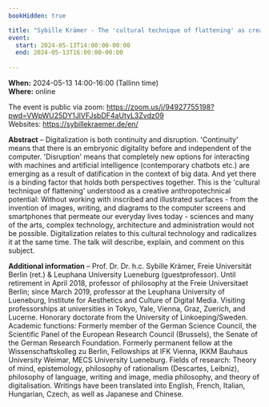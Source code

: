 ```yaml
---
bookHidden: true

title: "Sybille Krämer - The 'cultural technique of flattening' as creative potential. Reflections on the medial conditions of digitalization"
event:
  start: 2024-05-13T14:00:00-00:00
  end: 2024-05-13T16:00:00-00:00
  
---
```


**When:** 2024-05-13 14:00-16:00 (Tallinn time)  
**Where:** online  

The event is public via zoom: https://zoom.us/j/94927755198?pwd=VWpWU25DY1JlVFJsbDF4aUtyL3Zvdz09  
Websites: https://sybillekraemer.de/en/  


<!--more-->
**Abstract** – Digitalization is both continuity and disruption. 'Continuity' means that there is an embryonic digitality before and independent of the computer. 'Disruption' means that completely new options for interacting with machines and artificial intelligence (contemporary chatbots etc.) are emerging as a result of datification in the context of big data. And yet there is a binding factor that holds both perspectives together. This is the 'cultural technique of flattening' understood as a creative anthropotechnical potential: Without working with inscribed and illustrated surfaces - from the invention of images, writing, and diagrams to the computer screens and smartphones that permeate our everyday lives today - sciences and many of the arts, complex technology, architecture and administration would not be possible. Digitalization relates to this cultural technology and radicalizes it at the same time. The talk will describe, explain, and comment on this subject.  
  
**Additional information** – Prof. Dr. Dr. h.c. Sybille Krämer, Freie Universität Berlin (ret.) & Leuphana University Lueneburg (guestprofessor). Until retirement in April 2018, professor of philosophy at the Freie Universitaet Berlin; since March 2019, professor at the Leuphana University of Lueneburg, Institute for Aesthetics and Culture of Digital Media. Visiting professorships at universities in Tokyo, Yale, Vienna, Graz, Zuerich, and Lucerne. Honorary doctorate from the University of Linkoeping/Sweden. Academic functions: Formerly member of the German Science Council, the Scientific Panel of the European Research Council (Brussels), the Senate of the German Research Foundation. Formerly permanent fellow at the Wissenschaftskolleg zu Berlin, Fellowships at IFK Vienna, IKKM Bauhaus University Weimar, MECS University Lueneburg. Fields of research: Theory of mind, epistemology, philosophy of rationalism (Descartes, Leibniz), philosophy of language, writing and image, media philosophy, and theory of digitalisation. Writings have been translated into English, French, Italian, Hungarian, Czech, as well as Japanese and Chinese.

